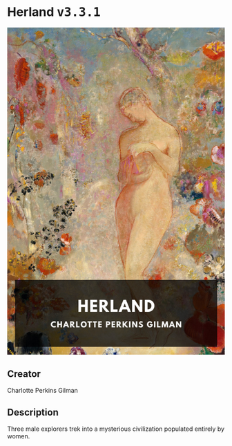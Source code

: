 
# Herland <kbd>v3.3.1</kbd>

<center>
  <img src="./cover-1024.jpg"/>
</center>

## Creator
Charlotte Perkins Gilman

## Description
Three male explorers trek into a mysterious civilization populated entirely by women.
